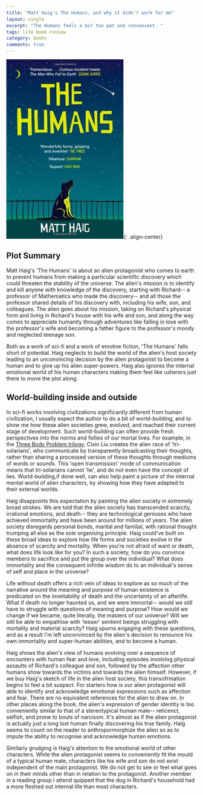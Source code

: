```yaml
---
title: "Matt Haig's The Humans, and why it didn't work for me"
layout: single
excerpt: "The Humans feels a bit too pat and convenient. "
tags: life book-review
category: books
comments: true 
---
```


![The Humans](/docs/images/The_Humans_Cover.jpg){: .align-center}


## Plot Summary
Matt Haig's 'The Humans' is about an alien protagonist who comes to earth to prevent humans from making a particular scientific discovery which 
could threaten the stability of the universe. The alien's mission is to identify and kill anyone with knowledge of the discovery, starting with Richard-- a professor of Mathematics who made the discovery-- and all those the professor shared details of his discovery with, including his wife, son, and colleagues. The alien goes about his mission, taking on Richard's physical form and living in Richard's house with his wife and son, and along the way comes to appreciate humanity through adventures like falling in love with the professor's wife and becoming a father figure to the professor's moody and neglected teenage son.

Both as a work of sci-fi and a work of emotive fiction, 'The Humans' falls short of potential. Haig neglects to build the world of the alien's host society leading to an unconvincing decision by the alien protagonist to become a human and to give up his alien super-powers. Haig also ignores the internal emotional world of his human characters making them feel like usherers just there to move the plot along. 

## World-building inside and outside
In sci-fi works involving civilizations significantly different from human civilization, I usually expect the author to do a bit of world-building, and to show me how these alien societies grew, evolved, and reached their current stage of development. Such world-building can often provide fresh perspectives into the norms and follies of our mortal lives. For example, in the [Three Body Problem trilogy](https://www.goodreads.com/author/show/5780686.Liu_Cixin), Cixin Liu creates the alien race of 'tri-solarians', who communicate by transparently broadcasting their thoughts, rather than sharing a processed version of these thoughts through mediums of words or sounds. This 'open transmission' mode of communication means that tri-solarians cannot 'lie', and do not even have the concept of lies. 
World-building,if done well, can also help paint a picture of the internal mental world of alien characters, by showing how they have adapted to their external worlds. 

Haig disappoints this expectation by painting the alien society in extremely broad strokes. We are told that the alien society has transcended scarcity, irrational emotions, and death-- they are technological geniuses who have achieved immortality and have been around for millions of years. The alien society disregards personal bonds, marital and familial, with rational thought trumping all else as the sole organising principle. Haig could've built on these broad ideas to explore how life forms and societies evolve in the absence of scarcity and mortality. When you're not afraid of want or death, what does life look like for you? In such a society, how do you convince members to sacrifice and put the group over the individual? What does immortality and the consequent infinite wisdom do to an individual's sense of self and place in the universe?

Life without death offers a rich vein of ideas to explore as so much of the narrative around the meaning and purpose of human existence is predicated on the inveitability of death and the uncertainty of an afterlife. What if death no longer haunted us, and we were immortal-- would we still have to struggle with questions of meaning and purpose? How would we change if we became, quite literally, the masters of our universe? Will we still be able to empathise with 'lesser' sentient beings struggling with mortality and material scarcity? 
Haig spurns engaging with these questions, and as a result I'm left unconvinced by the alien's decision to renounce his own immortality and super-human abilities, and to become a human. 

Haig shows the alien's view of humans evolving over a sequence of encounters with human fear and love, including episodes involving physical assaults of Richard's colleague and son, followed by the affection other humans show towards the victims and towards the alien himself. However, if we buy Haig's sketch of life in the alien host society, this transofrmation begins to feel a bit suspect. For starters how is our alien protagonist will able to identify and acknowledge emotional expressions such as affection and fear. There are no equivalent references for the alien to draw on. In other places along the book, the alien's expression of gender identity is too conveniently similar to that of a stereotypical human male-- reticenct, selfish, and prone to bouts of narcissm. It's almost as if the alien protagonist is actually just a long lost human finally discovering his true family. Haig seems to count on the reader to anthropormorphize the alien so as to impute the ability to recognise and acknowledge human emotions. 

Similarly grudging is Haig's attention to the emotional world of other characters. While the alien protagonist seems to conveniently fit the mould of a typical human male, characters like his wife and son do not exist independent of the main protagonist. We do not get to see or feel what goes on in their minds other than in relation to the protagonist. Another member in a reading group I attend quipped that the dog in Richard's household had a more fleshed out internal life than most characters. 
